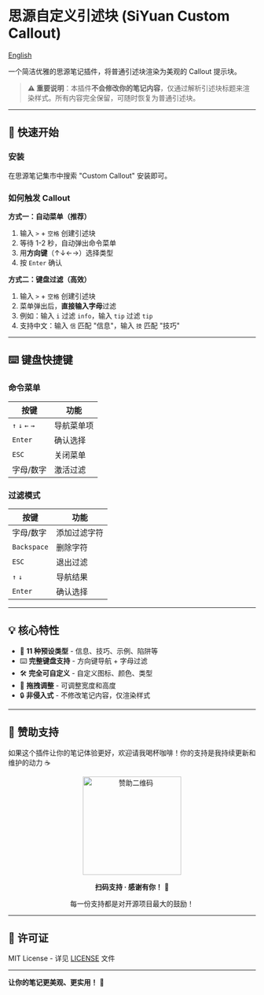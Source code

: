 # 思源自定义引述块 (SiYuan Custom Callout)

[English](./README.md)

一个简洁优雅的思源笔记插件，将普通引述块渲染为美观的 Callout 提示块。

> **⚠️ 重要说明**：本插件**不会修改你的笔记内容**，仅通过解析引述块标题来渲染样式。所有内容完全保留，可随时恢复为普通引述块。

---

## 📖 快速开始

### 安装

在思源笔记集市中搜索 "Custom Callout" 安装即可。

### 如何触发 Callout

**方式一：自动菜单（推荐）**

1. 输入 `>` + `空格` 创建引述块
2. 等待 1-2 秒，自动弹出命令菜单
3. 用**方向键**（↑↓←→）选择类型
4. 按 `Enter` 确认

**方式二：键盘过滤（高效）**

1. 输入 `>` + `空格` 创建引述块  
2. 菜单弹出后，**直接输入字母**过滤
3. 例如：输入 `i` 过滤 `info`，输入 `tip` 过滤 `tip`
4. 支持中文：输入 `信` 匹配 "信息"，输入 `技` 匹配 "技巧"

---

## ⌨️ 键盘快捷键

### 命令菜单

| 按键 | 功能 |
|------|------|
| `↑` `↓` `←` `→` | 导航菜单项 |
| `Enter` | 确认选择 |
| `ESC` | 关闭菜单 |
| 字母/数字 | 激活过滤 |

### 过滤模式

| 按键 | 功能 |
|------|------|
| 字母/数字 | 添加过滤字符 |
| `Backspace` | 删除字符 |
| `ESC` | 退出过滤 |
| `↑` `↓` | 导航结果 |
| `Enter` | 确认选择 |

---

## 💡 核心特性

- 🎨 **11 种预设类型** - 信息、技巧、示例、陷阱等
- ⌨️ **完整键盘支持** - 方向键导航 + 字母过滤
- 🛠️ **完全可自定义** - 自定义图标、颜色、类型
- 📐 **拖拽调整** - 可调整宽度和高度
- 🔒 **非侵入式** - 不修改笔记内容，仅渲染样式

---

## 💖 赞助支持

如果这个插件让你的笔记体验更好，欢迎请我喝杯咖啡！你的支持是我持续更新和维护的动力 ☕

<div align="center">
<img src="https://i0.hdslb.com/bfs/openplatform/3b4d37a5285096d3493d09ca88280d9acf90129e.png@1e_1c.webp" width="200" alt="赞助二维码"/>

**扫码支持 · 感谢有你！** 🙏

每一份支持都是对开源项目最大的鼓励！
</div>

---

## 📄 许可证

MIT License - 详见 [LICENSE](LICENSE) 文件

---

**让你的笔记更美观、更实用！** 🎉
